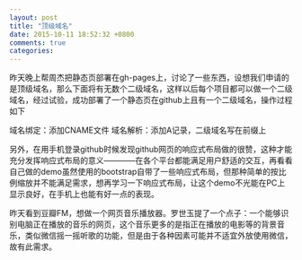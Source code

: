 ```yaml
---
layout: post
title: "顶级域名"
date: 2015-10-11 18:52:32 +0800
comments: true
categories: 
---
```

昨天晚上帮周杰把静态页部署在gh-pages上，讨论了一些东西，设想我们申请的是顶级域名，那么下面将有无数个二级域名，这样以后每个项目都可以做一个二级域名，经过试验，成功部署了一个静态页在github上且有一个二级域名，操作过程如下

域名绑定：添加CNAME文件
域名解析：添加A记录，二级域名写在前缀上

另外，在用手机登录github时候发现github网页的响应式布局做的很赞，这种才能充分发挥响应式布局的意义————在各个平台都能满足用户舒适的交互，再看看自己做的demo虽然使用的bootstrap自带了一些响应式布局，但那种简单的按比例缩放并不能满足需求，想再学习一下响应式布局，让这个demo不光能在PC上显示良好，在手机上也能有好一点的表现。

昨天看到豆瓣FM，想做一个网页音乐播放器。罗世玉提了一个点子：一个能够识别电脑正在播放的音乐的网页，这个音乐更多的是指正在播放的电影等的背景音乐，类似微信摇一摇听歌的功能，但是由于各种因素可能并不适宜外放使用微信，故有此需求。